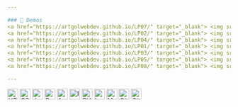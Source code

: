 ```yaml
---

### 📂 Demos 
<a href="https://artgolwebdev.github.io/LP07/" target="_blank"> <img src="https://artgolwebdev.github.io/LP07/favicon.png" width="24" height="24" title="Tattoo Booking Flow"/>Tattoo Booking</a>  &nbsp;&nbsp;&nbsp;
<a href="https://artgolwebdev.github.io/LP02/" target="_blank"> <img src="https://artgolwebdev.github.io/LP02/favicon.svg" width="24" height="24"   title="Brutalistic"/>Brutalistic</a>  &nbsp;&nbsp;&nbsp; 
<a href="https://artgolwebdev.github.io/LP04/" target="_blank"> <img src="https://artgolwebdev.github.io/LP04/favicon.svg" width="24" height="24"  title="Professional"/>DJ Booking</a>  &nbsp;&nbsp;&nbsp; 
<a href="https://artgolwebdev.github.io/LP01/" target="_blank"> <img src="https://artgolwebdev.github.io/LP01/assets/cyber-brutal-logo-D13A41n5.svg" width="24" height="24"  title="Cyber City"/>Cyber Neon</a> &nbsp;&nbsp;&nbsp; 
<a href="https://artgolwebdev.github.io/LP03/" target="_blank"> <img src="https://images.unsplash.com/photo-1688550181338-e013f4b72aba" width="24" height="24" title="Futuristic"/>Futuristic</a>  &nbsp;&nbsp;&nbsp; 
<a href="https://artgolwebdev.github.io/LP05/" target="_blank"> <img src="https://images.unsplash.com/photo-1648233750012-52148f08f07d" width="24" height="24" title="Minimalistic"/>Minimalistic</a>  &nbsp;&nbsp;&nbsp; 
<a href="https://artgolwebdev.github.io/LP08/" target="_blank"> <img src="https://images.unsplash.com/photo-1616247380773-c760ba067d5f" width="24"  height="24"  title="Beauty Salon"/>Gucci Style</a>  &nbsp;&nbsp;&nbsp;

---
```


<p>
  <img src="https://cdn.simpleicons.org/html5" width="24" title="HTML5"/>
  <img src="https://cdn.simpleicons.org/css" width="24" title="CSS3"/>
  <img src="https://cdn.simpleicons.org/javascript/F7DF1E" width="24" title="JavaScript"/>
  <img src="https://cdn.simpleicons.org/react/61DAFB" width="24" title="React"/>
  <img src="https://cdn.simpleicons.org/angular/FF2D20" width="24" title="Angular"/>
  <img src="https://cdn.simpleicons.org/ionic" width="24" title="Ionic"/>
  <img src="https://cdn.simpleicons.org/php/777BB4" width="24" title="PHP"/>
  <img src="https://cdn.simpleicons.org/laravel/FF2D20" width="24" title="Laravel"/>
  <img src="https://cdn.simpleicons.org/mysql/4479A1" width="24" title="MySQL"/>
  <img src="https://cdn.simpleicons.org/git" width="24" title="Git"/>
  <img src="https://cdn.simpleicons.org/linux" width="24" title="Git"/>
</p>
